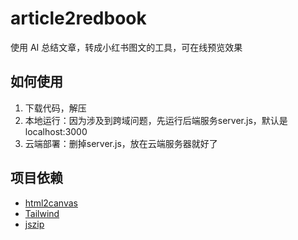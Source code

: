 # article2redbook
使用 AI 总结文章，转成小红书图文的工具，可在线预览效果

## 如何使用
1. 下载代码，解压
2. 本地运行：因为涉及到跨域问题，先运行后端服务server.js，默认是 localhost:3000
3. 云端部署：删掉server.js，放在云端服务器就好了

## 项目依赖
- [html2canvas](https://github.com/niklasvh/html2canvas)
- [Tailwind](https://github.com/tailwindlabs/tailwindcss)
- [jszip](https://stuk.github.io/jszip)
